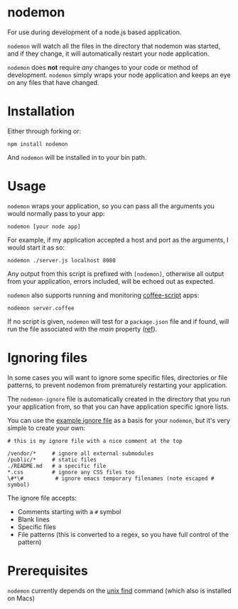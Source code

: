 # nodemon

For use during development of a node.js based application. 

`nodemon` will watch all the files in the directory that nodemon was started, and if they change, it will automatically restart your node application.

`nodemon` does **not** require *any* changes to your code or method of development. `nodemon` simply wraps your node application and keeps an eye on any files that have changed.

# Installation

Either through forking or:

    npm install nodemon
    
And `nodemon` will be installed in to your bin path.

# Usage

`nodemon` wraps your application, so you can pass all the arguments you would normally pass to your app:

    nodemon [your node app]

For example, if my application accepted a host and port as the arguments, I would start it as so:

    nodemon ./server.js localhost 8080

Any output from this script is prefixed with `[nodemon]`, otherwise all output from your application, errors included, will be echoed out as expected.

`nodemon` also supports running and monitoring [coffee-script](http://jashkenas.github.com/coffee-script/) apps:

    nodemon server.coffee

If no script is given, `nodemon` will test for a `package.json` file and if found, will run the file associated with the *main* property ([ref](https://github.com/remy/nodemon/issues/14)).

# Ignoring files

In some cases you will want to ignore some specific files, directories or file patterns, to prevent nodemon from prematurely restarting your application.  

The `nodemon-ignore` file is automatically created in the directory that you run your application from, so that you can have application specific ignore lists. 

You can use the [example ignore file](http://github.com/remy/nodemon/blob/master/nodemon-ignore.example) as a basis for your `nodemon`, but it's very simple to create your own:

    # this is my ignore file with a nice comment at the top
    
    /vendor/*     # ignore all external submodules
    /public/*     # static files
    ./README.md   # a specific file
    *.css         # ignore any CSS files too
    \#*\#          # ignore emacs temporary filenames (note escaped # symbol)

The ignore file accepts:

* Comments starting with a `#` symbol
* Blank lines
* Specific files
* File patterns (this is converted to a regex, so you have full control of the pattern)

# Prerequisites

`nodemon` currently depends on the [unix find](http://unixhelp.ed.ac.uk/CGI/man-cgi?find) command (which also is installed on Macs)
